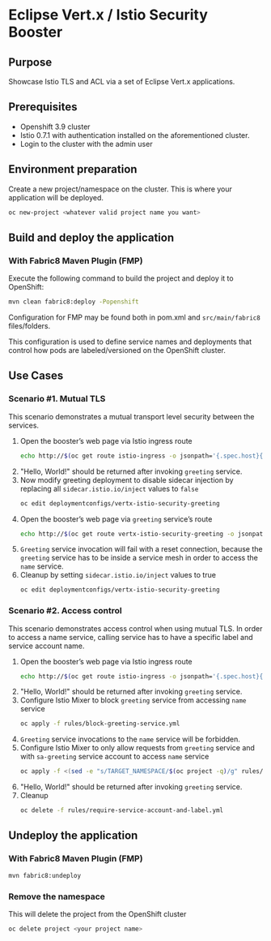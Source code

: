# Eclipse Vert.x / Istio Security Booster

## Purpose
Showcase Istio TLS and ACL via a set of Eclipse Vert.x applications.

## Prerequisites

* Openshift 3.9 cluster
* Istio 0.7.1 with authentication installed on the aforementioned cluster. 
* Login to the cluster with the admin user

## Environment preparation

Create a new project/namespace on the cluster. This is where your application will be deployed.

```bash
oc new-project <whatever valid project name you want>
```

## Build and deploy the application

### With Fabric8 Maven Plugin (FMP)

Execute the following command to build the project and deploy it to OpenShift:
```bash
mvn clean fabric8:deploy -Popenshift
```

Configuration for FMP may be found both in pom.xml and `src/main/fabric8` files/folders.

This configuration is used to define service names and deployments that control how pods are labeled/versioned on the OpenShift cluster.


## Use Cases

### Scenario #1. Mutual TLS

This scenario demonstrates a mutual transport level security between the services.

1. Open the booster’s web page via Istio ingress route
    ```bash
    echo http://$(oc get route istio-ingress -o jsonpath='{.spec.host}{"\n"}' -n istio-system)/
    ```
2. "Hello, World!" should be returned after invoking `greeting` service.
3. Now modify greeting deployment to disable sidecar injection by replacing all `sidecar.istio.io/inject` values to `false`
    ```bash
    oc edit deploymentconfigs/vertx-istio-security-greeting
    ```
4. Open the booster’s web page via `greeting` service’s route
    ```bash
    echo http://$(oc get route vertx-istio-security-greeting -o jsonpath='{.spec.host}{"\n"}' -n $(oc project -q))/
    ```
5. `Greeting` service invocation will fail with a reset connection, because the `greeting` service has to be inside a 
service mesh in order to access the `name` service.
6. Cleanup by setting `sidecar.istio.io/inject` values to true
    ```bash
    oc edit deploymentconfigs/vertx-istio-security-greeting
    ```

### Scenario #2. Access control

This scenario demonstrates access control when using mutual TLS. In order to access a name service, calling service has to have a specific label and service account name.

1. Open the booster’s web page via Istio ingress route
    ```bash
    echo http://$(oc get route istio-ingress -o jsonpath='{.spec.host}{"\n"}' -n istio-system)/
    ```
2. "Hello, World!" should be returned after invoking `greeting` service.
3. Configure Istio Mixer to block `greeting` service from accessing `name` service
    ```bash
    oc apply -f rules/block-greeting-service.yml
    ```
4. `Greeting` service invocations to the `name` service will be forbidden.
5. Configure Istio Mixer to only allow requests from `greeting` service and with `sa-greeting` service account to access 
`name` service
    ```bash
    oc apply -f <(sed -e "s/TARGET_NAMESPACE/$(oc project -q)/g" rules/require-service-account-and-label.yml)
    ```
6. "Hello, World!" should be returned after invoking `greeting` service.
7. Cleanup
    ```bash
    oc delete -f rules/require-service-account-and-label.yml
    ```

## Undeploy the application

### With Fabric8 Maven Plugin (FMP)

```bash
mvn fabric8:undeploy
```

### Remove the namespace
This will delete the project from the OpenShift cluster

```bash
oc delete project <your project name>
```
